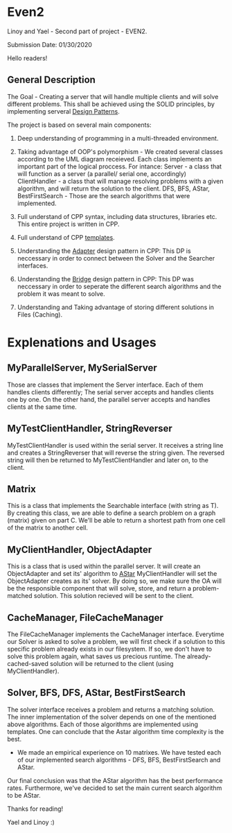 # Even2
Linoy and Yael - Second part of project - EVEN2.

Submission Date: 01/30/2020

Hello readers!

## General Description

The Goal - Creating a server that will handle multiple clients and will solve different problems. This shall be achieved
using the SOLID principles, by implementing serveral [Design Patterns](https://en.wikipedia.org/wiki/Software_design_pattern).

The project is based on several main components:
1. Deep understanding of programming in a multi-threaded environment.

2. Taking advantage of OOP's polymorphism - We created several classes according to the UML diagram receieved.
Each class implements an important part of the logical proccess. For intance:
    Server - a class that will function as a server (a parallel/ serial one, accordingly)
    ClientHandler - a class that will manage resolving problems with a given algorithm, and will return the solution to the client.
    DFS, BFS, AStar, BestFirstSearch - Those are the search algorithms that were implemented.

3. Full understand of CPP syntax, including data structures, libraries etc. This entire project is written in CPP.

4. Full understand of CPP [templates](https://www.geeksforgeeks.org/templates-cpp/).

5.  Understanding the [Adapter](https://www.geeksforgeeks.org/adapter-pattern/) design pattern in CPP: This DP is neccessary
in order to connect between the Solver and the Searcher interfaces.

6. Understanding the [Bridge](https://www.geeksforgeeks.org/bridge-design-pattern/) design pattern in CPP: This DP was neccessary in order to seperate the different search
algorithms and the problem it was meant to solve.

7. Understanding and Taking advantage of storing different solutions in Files (Caching).
 
 
 
 
 # Explenations and Usages

## MyParallelServer, MySerialServer
Those are classes that implement the Server interface. Each of them handles clients differently;
The serial server accepts and handles clients one by one. On the other hand, the parallel server accepts and handles
clients at the same time.


## MyTestClientHandler, StringReverser
MyTestClientHandler is used within the serial server. It receives a string line and creates a StringReverser that will reverse
the string given. The reversed string will then be returned to MyTestClientHandler and later on, to the client.


## Matrix
This is a class that implements the Searchable<T> interface (with string as T). By creating this class, we are able to define
a search problem on a graph (matrix) given on part C. We'll be able to return a shortest path from one cell of the matrix
to another cell.


## MyClientHandler, ObjectAdapter
This is a class that is used within the parallel server. It will create an ObjectAdapter and set its' algorithm to [AStar](https://www.geeksforgeeks.org/a-search-algorithm/)
MyClientHandler will set the ObjectAdapter creates as its' solver. By doing so, we make sure the OA will be the responsible component
that will solve, store, and return a problem-matched solution.
This solution recieved will be sent to the client.


## CacheManager, FileCacheManager
The FileCacheManager implements the CacheManager interface. Everytime our Solver is asked to solve a problem, we will first check if a solution
to this specific problem already exists in our filesystem. If so, we don't have to solve this problem again, what saves us precious runtime.
The already-cached-saved solution will be returned to the client (using MyClientHandler).


## Solver, BFS, DFS, AStar, BestFirstSearch
The solver interface receives a problem and returns a matching solution. The inner implementation of the solver depends on one of the mentioned above algorithms. Each of those algorithms are implemented using templates.
One can conclude that the Astar algorithm time complexity is the best.


* We made an empirical experience on 10 matrixes. We have tested each of our implemented search algorithms - DFS, BFS, BestFirstSearch and AStar.

Our final conclusion was that the AStar algorithm has the best performance rates. Furthermore, we've decided to set the main current search algorithm to be AStar.








Thanks for reading!



Yael and Linoy :)




